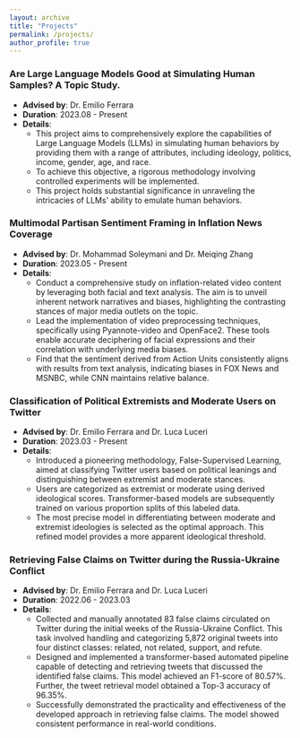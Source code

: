 ```yaml
---
layout: archive
title: "Projects"
permalink: /projects/
author_profile: true
---
```


### Are Large Language Models Good at Simulating Human Samples? A Topic Study.
- **Advised by**: Dr. Emilio Ferrara
- **Duration**: 2023.08 - Present
- **Details**:
  - This project aims to comprehensively explore the capabilities of Large Language Models (LLMs) in simulating human behaviors by providing them with a range of attributes, including ideology, politics, income, gender, age, and race.
  - To achieve this objective, a rigorous methodology involving controlled experiments will be implemented.
  - This project holds substantial significance in unraveling the intricacies of LLMs' ability to emulate human behaviors.

### Multimodal Partisan Sentiment Framing in Inflation News Coverage
- **Advised by**: Dr. Mohammad Soleymani and Dr. Meiqing Zhang
- **Duration**: 2023.05 - Present
- **Details**:
  - Conduct a comprehensive study on inflation-related video content by leveraging both facial and text analysis. The aim is to unveil inherent network narratives and biases, highlighting the contrasting stances of major media outlets on the topic.
  - Lead the implementation of video preprocessing techniques, specifically using Pyannote-video and OpenFace2. These tools enable accurate deciphering of facial expressions and their correlation with underlying media biases.
  - Find that the sentiment derived from Action Units consistently aligns with results from text analysis, indicating biases in FOX News and MSNBC, while CNN maintains relative balance.

### Classification of Political Extremists and Moderate Users on Twitter
- **Advised by**: Dr. Emilio Ferrara and Dr. Luca Luceri
- **Duration**: 2023.03 - Present
- **Details**:
  - Introduced a pioneering methodology, False-Supervised Learning, aimed at  classifying Twitter users based on political leanings and distinguishing between extremist and moderate stances.
  - Users are categorized as extremist or moderate using derived ideological scores. Transformer-based models are subsequently trained on various proportion splits of this labeled data.
  - The most precise model in differentiating between moderate and extremist ideologies is selected as the optimal approach. This refined model provides a more apparent ideological threshold.

### Retrieving False Claims on Twitter during the Russia-Ukraine Conflict
- **Advised by**: Dr. Emilio Ferrara and Dr. Luca Luceri
- **Duration**: 2022.06 - 2023.03
- **Details**:
  - Collected and manually annotated 83 false claims circulated on Twitter during the initial weeks of the Russia-Ukraine Conflict. This task involved handling and categorizing 5,872 original tweets into four distinct classes: related, not related, support, and refute.
  - Designed and implemented a transformer-based automated pipeline capable of detecting and retrieving tweets that discussed the identified false claims. This model achieved an F1-score of 80.57%. Further, the tweet retrieval model obtained a Top-3 accuracy of 96.35%.
  - Successfully demonstrated the practicality and effectiveness of the developed approach in retrieving false claims. The model showed consistent performance in real-world conditions.
